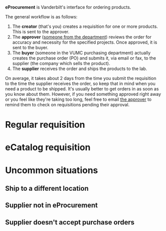 <!-- TITLE: eProcurement -->

**eProcurement** is Vanderbilt's interface for ordering products.

The general workflow is as follows:
1. The **creator** (that's you) creates a requisition for one or more products. This is sent to the approver.
2. The **approver** ([someone from the department](/admin-asst#bethany-oates)) reviews the order for accuracy and necessity for the specified projects. Once approved, it is sent to the buyer.
3. The **buyer** (someone in the VUMC purchasing department) actually creates the purchase order (PO) and submits it, via email or fax, to the supplier (the company which sells the product).
4. The **supplier** receives the order and ships the products to the lab.

On average, it takes about 2 days from the time you submit the requisition to the time the supplier receives the order, so keep that in mind when you need a product to be shipped. It's usually better to get orders in as soon as you know about them. However, if you need something approved right away or you feel like they're taking too long, feel free to email [the approver](/admin-asst#bethany-oates) to remind them to check on requisitions pending their approval.
# Regular requisition

# eCatalog requisition

# Uncommon situations
## Ship to a different location

## Supplier not in eProcurement

## Supplier doesn't accept purchase orders